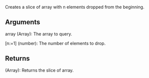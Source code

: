 Creates a slice of array with n elements dropped from the beginning.


## Arguments
array (Array): The array to query.

[n:=1] (number): The number of elements to drop.


## Returns
(Array): Returns the slice of array.
